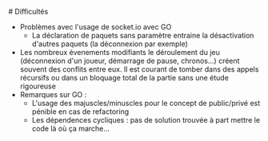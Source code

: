 
# Difficultés
- Problèmes avec l'usage de socket.io avec GO
    - La déclaration de paquets sans paramètre entraine la désactivation d'autres paquets (la déconnexion par exemple)
- Les nombreux évenements modifiants le déroulement du jeu (déconnexion d'un joueur, démarrage de pause, chronos...) créent souvent des conflits entre eux. Il est courant de tomber dans des appels récursifs ou dans un bloquage total de la partie sans une étude rigoureuse
- Remarques sur GO :
  - L'usage des majuscles/minuscles pour le concept de public/privé est pénible en cas de refactoring
  - Les dépendences cycliques : pas de solution trouvée à part mettre le code là où ça marche...
